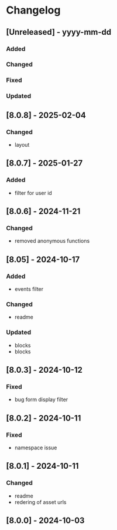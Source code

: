 # Changelog
## [Unreleased] - yyyy-mm-dd

### Added

### Changed

### Fixed

### Updated

## [8.0.8] - 2025-02-04


### Changed
- layout

## [8.0.7] - 2025-01-27


### Added
- filter for user id

## [8.0.6] - 2024-11-21


### Changed
- removed anonymous functions

## [8.05] - 2024-10-17


### Added
- events filter

### Changed
- readme

### Updated
- blocks
- blocks

## [8.0.3] - 2024-10-12


### Fixed
- bug form display filter

## [8.0.2] - 2024-10-11


### Fixed
- namespace issue

## [8.0.1] - 2024-10-11


### Changed
- readme
- redering of asset urls

## [8.0.0] - 2024-10-03
